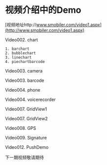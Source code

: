 ﻿# 视频介绍中的Demo
[视频地址http://www.smobiler.com/video1.aspx](http://www.smobiler.com/video1.aspx)

Video002. chart

	1. barchart
	2. bubblechart
	3. linechart
	4. piechartbarcode

Video003. camera

Video003. barcode

Video004. phone

Video004. voicerecorder

Video007. GridView1

Video007. GridView2

Video008. GPS

Video009. Signature

Video012. PushDemo



下一期视频敬请期待